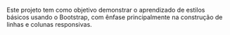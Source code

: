 Este projeto tem como objetivo demonstrar o aprendizado de estilos básicos usando o Bootstrap, com ênfase principalmente na construção de linhas e colunas responsivas.
